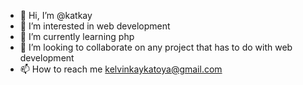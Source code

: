 - 👋 Hi, I’m @katkay
- 👀 I’m interested in web development
- 🌱 I’m currently learning php
- 💞️ I’m looking to collaborate on any project that has to do with web development
- 📫 How to reach me kelvinkaykatoya@gmail.com

<!---
katkay/katkay is a ✨ special ✨ repository because its `README.md` (this file) appears on your GitHub profile.
You can click the Preview link to take a look at your changes.
--->
